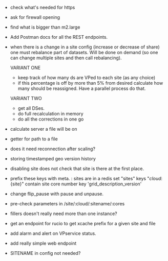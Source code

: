 * check what's needed for https
* ask for firewall opening 
* find what is bigger than m2.large

* Add Postman docs for all the REST endpoints.

* when there is a change in a site config (increase or decrease of share) one must rebalance part of datasets.
    Will be done on demand (so one can change multiple sites and then call rebalancing).
    
    VARIANT ONE
    * keep track of how many ds are VPed to each site (as any choice)
    * if this percentage is off by more than 5% from desired calculate how many should be reassigned. Have a parallel process do that.
    
    VARIANT TWO
    * get all DSes. 
    * do full recalculation in memory
    * do all the corrections in one go

* calculate server a file will be on
* getter for path to a file
* does it need reconnection after scaling?
* storing timestamped geo version history

* disabling site does not check that site is there at the first place.

* prefix these keys with meta. :
sites are in a redis set "sites"
keys "${cloud}:${site}" contain site core number
key 'grid_description_version'

* change flip_pause with pause and unpause.
* pre-check parameters in /site/:cloud/:sitename/:cores

* fillers doesn't really need more than one instance?

* get an endpoint for rucio to get xcache prefix for a given site and file

* add alarm and alert on VPservice status.

* add really simple web endpoint
* SITENAME in config not needed?
